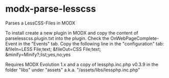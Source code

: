 modx-parse-lesscss
==================

Parses a LessCSS-Files in MODX

To install create a new plugin in MODX and copy the content of parselesscss.plugin.txt into the plugin.
Check the OnWebPageComplete-Event in the "Events" tab.
Copy the following line in the "configuration" tab:
&fileIn=LESS File;text; &fileOut=CSS File;text; &minify=Minify?;list;yes,no;yes

Requires MODX Evolution 1.x and a copy of lessphp.inc.php v0.3.9 in the folder "libs" under "assets" a.k.a. "/assets/libs/lessphp.inc.php"
